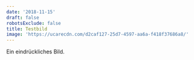 ```yaml
---
date: '2018-11-15'
draft: false
robotsExclude: false
title: Testbild
image: 'https://ucarecdn.com/d2caf127-25d7-4597-aa6a-f418f37686a8/'
---
```

Ein eindrückliches Bild.

